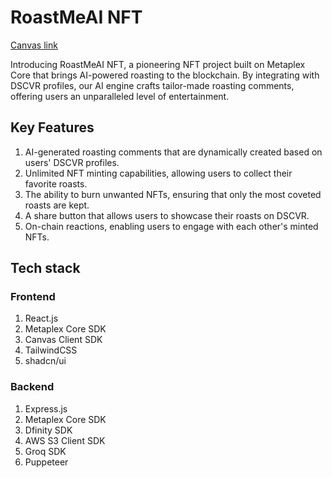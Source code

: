 # RoastMeAI NFT
[Canvas link](https://dscvr.one/post/1201336802623881379/roastmeai-nft)

Introducing RoastMeAI NFT, a pioneering NFT project built on Metaplex Core that brings AI-powered roasting to the blockchain. By integrating with DSCVR profiles, our AI engine crafts tailor-made roasting comments, offering users an unparalleled level of entertainment.


## Key Features

1. AI-generated roasting comments that are dynamically created based on users' DSCVR profiles.
2. Unlimited NFT minting capabilities, allowing users to collect their favorite roasts.
3. The ability to burn unwanted NFTs, ensuring that only the most coveted roasts are kept.
4. A share button that allows users to showcase their roasts on DSCVR.
5. On-chain reactions, enabling users to engage with each other's minted NFTs.

## Tech stack
### Frontend
1. React.js
2. Metaplex Core SDK
3. Canvas Client SDK
4. TailwindCSS
5. shadcn/ui

### Backend
1. Express.js
2. Metaplex Core SDK
3. Dfinity SDK
4. AWS S3 Client SDK
5. Groq SDK
6. Puppeteer